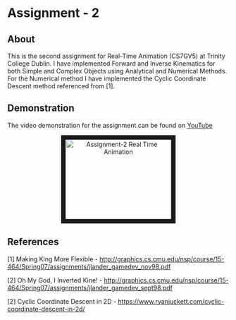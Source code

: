 # Assignment - 2

## About

This is the second assignment for Real-Time Animation (CS7GV5) at Trinity College Dublin. I have implemented Forward and Inverse Kinematics for both Simple and Complex Objects using Analytical and Numerical Methods. For the Numerical method I have implemented the Cyclic Coordinate Descent method referenced from [1].

## Demonstration

The video demonstration for the assignment can be found on [YouTube](https://www.youtube.com/watch?v=L-8GdIWd8g4)
<p align='center'>
  <a href="http://www.youtube.com/watch?feature=player_embedded&v=jSgi0pM5SgQ" target="_blank">
      <img src="http://img.youtube.com/vi/jSgi0pM5SgQ/0.jpg" alt="Assignment-2 Real Time Animation" width="240" height="180" border="10" />
  </a>
<p>

## References

[1] Making King More Flexible - http://graphics.cs.cmu.edu/nsp/course/15-464/Spring07/assignments/jlander_gamedev_nov98.pdf
    
[2] Oh My God, I Inverted Kine! - http://graphics.cs.cmu.edu/nsp/course/15-464/Spring07/assignments/jlander_gamedev_sept98.pdf
    
[2] Cyclic Coordinate Descent in 2D - https://www.ryanjuckett.com/cyclic-coordinate-descent-in-2d/
